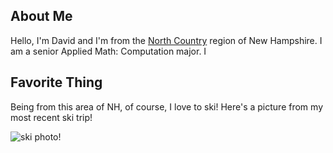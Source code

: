 ## About Me

Hello, I'm David and I'm from the [North Country](https://en.wikipedia.org/wiki/Great_North_Woods_Region_(New_Hampshire)) region of New Hampshire. I am a senior Applied Math: Computation major. I 

## Favorite Thing

Being from this area of NH, of course, I love to ski! Here's a picture from my most recent ski trip!

![ski photo!](https://user-images.githubusercontent.com/123509010/214919855-a75dabca-7fbd-4cbf-9b00-240c00f2c2d9.jpg)
